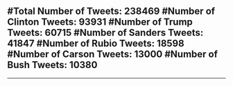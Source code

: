 #Total Number of Tweets: 238469 
#Number of Clinton Tweets: 93931
#Number of Trump Tweets: 60715
#Number of Sanders Tweets: 41847
#Number of Rubio Tweets: 18598
#Number of Carson Tweets: 13000
#Number of Bush Tweets: 10380
---
---

